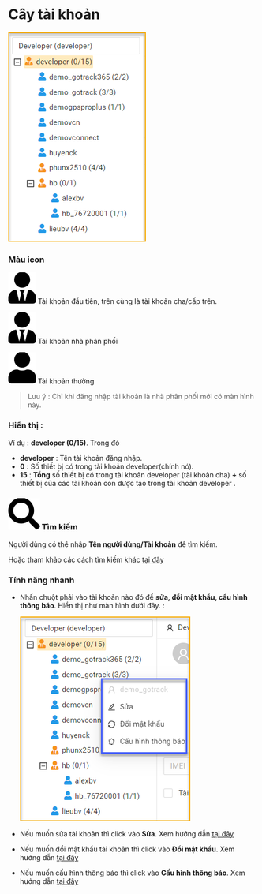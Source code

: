 # Cây tài khoản

<div id="account-tree">
</div>

<span style="display:block; text-align:left">![Interface Web](/docs/assets/images/web-interface//map/search-account-level.png)

### Màu icon

<span class="icon-left svg-filter-distributor">![Ok](/docs/assets/images/web-interface/icon/SVG/user-tie.svg) Tài khoản đầu tiên, trên cùng là tài khoản cha/cấp trên.

<span class="icon-left svg-filter-distributor">![Ok](/docs/assets/images/web-interface/icon/SVG/user-tie.svg) Tài khoản nhà phân phối


<span class="icon-left svg-filter-user">![Ok](/docs/assets/images/web-interface/icon/SVG/user1.svg) Tài khoản thường

> Lưu ý : Chỉ khi đăng nhập tài khoản là nhà phân phối mới có màn hình này.

### Hiển thị :
Ví dụ : **developer (0/15)**. Trong đó
* **developer** : Tên tài khoản đăng nhập.
*  **0** : Số thiết bị có trong tài khoản developer(chính nó).
* **15** : **Tổng** số thiết bị có trong tài khoản developer (tài khoản cha) **+** số thiết bị của các tài khoản con được tạo trong tài khoản developer .
  
### <span class="icon-left svg-filter-serch">![Ok](/docs/assets/images/web-interface/icon/SVG/search.svg)  Tìm kiếm

Người dùng có thể nhập **Tên người dùng/Tài khoản** để tìm kiếm.

 Hoặc tham khảo các cách tìm kiếm khác [tại đây](/vi/modules/get-started/#searchuser) <div id="searchuser"> 

### Tính năng nhanh

* Nhấn chuột phải vào tài khoản nào đó để **sửa, đổi mật khẩu, cấu hình thông báo**. Hiển thị như màn hình dưới đây. :
  
    <span style="display:block; text-align:left">![Interface Web](/docs/assets/images/web-interface//map/search-account-level-1.png)


* Nếu muốn sửa tài khoản thì click vào **Sửa**. Xem hướng dẫn [tại đây](vi/modules/web-interface/users/account-management/#edit-acount) <div id="edit-acount">
  
* Nếu muốn đổi mật khẩu tài khoản thì click vào **Đổi  mật khẩu**. Xem hướng dẫn [tại đây](vi/modules/web-interface/users/account-management/#change-pw) <div id="change-pw">
  
* Nếu muốn cấu hình thông báo thì click vào **Cấu hình thông báo**. Xem hướng dẫn [tại đây](vi/modules/web-interface/notification/#notification) <div id="notification">

